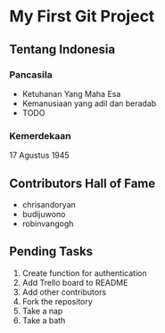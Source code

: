 # My First Git Project
## Tentang Indonesia
### Pancasila

- Ketuhanan Yang Maha Esa
- Kemanusiaan yang adil dan beradab
- TODO

### Kemerdekaan
17 Agustus 1945

## Contributors Hall of Fame

- chrisandoryan
- budijuwono
- robinvangogh

## Pending Tasks
1. Create function for authentication
2. Add Trello board to README
3. Add other contributors
4. Fork the repository
5. Take a nap
6. Take a bath
